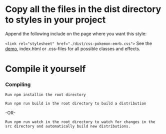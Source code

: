 # Copy all the files in the dist directory to styles in your project

Append the following include on the page where you want this style:

` <link rel="stylesheet" href="./dist/css-pokemon-emrb.css"> `
See the [demo](https://crazy8games.github.com/Pokemon-EM-RB-Css), index.html or .css-files for all possible classes and effects.
# Compile it yourself
### Compiling
`Run npm installin the root directory`

`Run npm run build in the root directory to build a distribution`

-OR-

`Run npm run watch in the root directory to watch for changes in the src directory and automatically build new distributions.`
